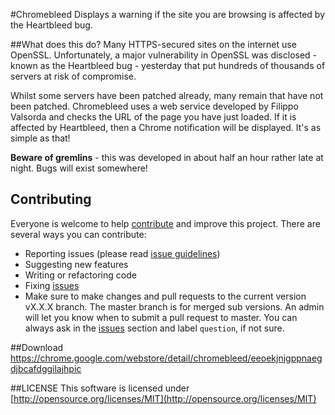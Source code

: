 #Chromebleed
Displays a warning if the site you are browsing is affected by the Heartbleed bug.  

##What does this do?
Many HTTPS-secured sites on the internet use OpenSSL. Unfortunately, a major vulnerability in OpenSSL was disclosed - known as the Heartbleed bug - yesterday that put hundreds of thousands of servers at risk of compromise.  

Whilst some servers have been patched already, many remain that have not been patched. Chromebleed uses a web service developed by Filippo Valsorda and checks the URL of the page you have just loaded. If it is affected by Heartbleed, then a Chrome notification will be displayed. It's as simple as that!  

**Beware of gremlins** - this was developed in about half an hour rather late at night. Bugs will exist somewhere!  

## Contributing

Everyone is welcome to help [contribute](CONTRIBUTING.md) and improve this project. There are several ways you can contribute:

* Reporting issues (please read [issue guidelines](https://github.com/necolas/issue-guidelines))
* Suggesting new features
* Writing or refactoring code
* Fixing [issues](https://github.com/StopBleed/chromebleed/issues)
* Make sure to make changes and pull requests to the current version vX.X.X branch.  The master branch is for merged sub versions.  An admin will let you know when to submit a pull request to master. You can always ask in the [issues](https://github.com/StopBleed/chromebleed/issues) section and label `question`, if not sure.
 
##Download  
https://chrome.google.com/webstore/detail/chromebleed/eeoekjnjgppnaegdjbcafdggilajhpic

##LICENSE
This software is licensed under [http://opensource.org/licenses/MIT](http://opensource.org/licenses/MIT)
